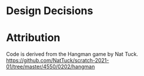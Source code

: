 # Design Decisions

# Attribution

Code is derived from the Hangman game by Nat Tuck. https://github.com/NatTuck/scratch-2021-01/tree/master/4550/0202/hangman


